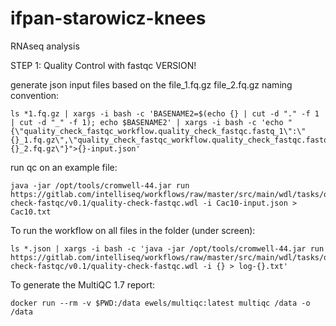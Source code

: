 # ifpan-starowicz-knees
RNAseq analysis

STEP 1: Quality Control with fastqc VERSION!

generate json input files based on the file_1.fq.gz file_2.fq.gz naming convention:

```
ls *1.fq.gz | xargs -i bash -c 'BASENAME2=$(echo {} | cut -d "." -f 1 | cut -d "_" -f 1); echo $BASENAME2' | xargs -i bash -c 'echo "{\"quality_check_fastqc_workflow.quality_check_fastqc.fastq_1\":\"{}_1.fq.gz\",\"quality_check_fastqc_workflow.quality_check_fastqc.fastq_2\":\"{}_2.fq.gz\"}">{}-input.json'
```

run qc on an example file:

```
java -jar /opt/tools/cromwell-44.jar run https://gitlab.com/intelliseq/workflows/raw/master/src/main/wdl/tasks/quality-check-fastqc/v0.1/quality-check-fastqc.wdl -i Cac10-input.json > Cac10.txt
```

To run the workflow on all files in the folder (under screen):

```
ls *.json | xargs -i bash -c 'java -jar /opt/tools/cromwell-44.jar run https://gitlab.com/intelliseq/workflows/raw/master/src/main/wdl/tasks/quality-check-fastqc/v0.1/quality-check-fastqc.wdl -i {} > log-{}.txt'
```
To generate the MultiQC 1.7 report:

```
docker run --rm -v $PWD:/data ewels/multiqc:latest multiqc /data -o /data
```



